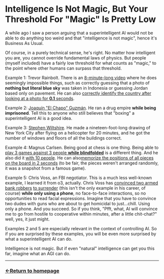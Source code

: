 # Intelligence Is Not Magic, But Your Threshold For "Magic" Is Pretty Low

A while ago I saw a person arguing that a superintelligent AI would not be able to do anything too weird and that "intelligence is not magic", hence it's Business As Usual.

Of course, in a purely technical sense, he's right. No matter how intelligent you are, you cannot override fundamental laws of physics. But people (myself included) have a fairly low threshold for what counts as "magic," to the point where other humans can surpass that threshold.

Example 1: Trevor Rainbolt. There is an [8-minute-long video](https://youtu.be/QRqKPDJYyLE) where he does seemingly impossible things, such as correctly guessing that a photo of **nothing but literal blue sky** was taken in Indonesia or guessing Jordan based only on pavement. He can also [correctly identify the country after looking at a photo for **0.1** seconds](https://www.youtube.com/shorts/eAppbmqlnuw).

Example 2: [Joaquín "El Chapo" Guzmán](https://en.wikipedia.org/wiki/Joaqu%C3%ADn_%22El_Chapo%22_Guzm%C3%A1n). He ran a drug empire **while being imprisoned**. Tell this to anyone who still believes that "boxing" a superintelligent AI is a good idea.

Example 3: [Stephen Wiltshire](https://en.wikipedia.org/wiki/Stephen_Wiltshire). He made a nineteen-foot-long drawing of New York City after flying on a helicopter for 20 minutes, and he got the number of windows and floors of all the buildings correct.

Example 4: Magnus Carlsen. Being good at chess is one thing. Being able to [play 3 games against 3 people **while blindfolded**](https://youtu.be/xmXwdoRG43U) is a different thing. And he also did it [with 10 people](https://youtu.be/cTeDkyQUbyY). He can also[memorize the positions of all pieces on the board in 2 seconds](https://youtu.be/FNEWS7Ny73w?t=434) (to be fair, the pieces weren't arranged randomly, it was a snapshot from a famous game).

Example 5: Chris Voss, an FBI negotiator. This is a much less well-known example, I learned it from o3, actually. Chris Voss has [convinced two armed bank robbers](https://www.masterclass.com/classes/chris-voss-teaches-the-art-of-negotiation/chapters/case-study-chase-manhattan-bank-robbery) [to surrender](https://greghague.com/fbi-hostage-negotiator-outsmarts-armed-robbers/) (this isn't the only example in his career, of course) **while only using a phone**, no face-to-face interactions, so no opportunities to read facial expressions. Imagine that you have to convince two dudes with guns who are about to get homicidal to just...chill. Using only a phone. And you succeed.
So if you think, "Pfft, what, AI will convince me to go from hostile to cooperative within minutes, after a little chit-chat?" well, yes, it just might.

Examples 2 and 5 are especially relevant in the context of controlling AI. So if you are surprised by these examples, you will be even more surprised by what a superintelligent AI can do.

Intelligence is not magic. But if even "natural" intelligence can get you this far, imagine what an AGI can do.


___
### [←Return to homepage](https://expertium.github.io/)
